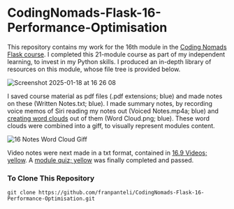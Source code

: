 # CodingNomads-Flask-16-Performance-Optimisation
This repository contains my work for the 16th module in the [Coding Nomads Flask course](https://codingnomads.com/course/python-flask-web-framework). I completed this 21-module course as part of my independent learning, to invest in my Python skills. I produced an in-depth library of resources on this module, whose file tree is provided below. 

![Screenshot 2025-01-18 at 16 26 08](https://github.com/user-attachments/assets/685500fd-0da5-4a0c-9c13-411a7e5b8352)

I saved course material as pdf files (.pdf extensions; blue) and made notes on these (Written Notes.txt; blue). I made summary notes, by recording voice memos of Siri reading my notes out (Voiced Notes.mp4a; blue) and [creating word clouds]((https://wordart.com/create)) out of them (Word Cloud.png; blue). These word clouds were combined into a giff, to visually represent modules content.

![16 Notes Word Cloud Giff](https://github.com/user-attachments/assets/4095ac1d-3930-4eb1-8034-a9727301e1e4)

Video notes were next made in a txt format, contained in [16.9 Videos; yellow](https://github.com/franpanteli/CodingNomads-Flask-16-Performance-Optimisation/tree/main/16.9%20Videos). A [module quiz; yellow](https://github.com/franpanteli/CodingNomads-Flask-16-Performance-Optimisation/blob/main/16.10%20Quizzes/16.10%20Quiz%20Representing%20Content.pdf) was finally completed and passed. 

### To Clone This Repository
```
git clone https://github.com/franpanteli/CodingNomads-Flask-16-Performance-Optimisation.git
```
